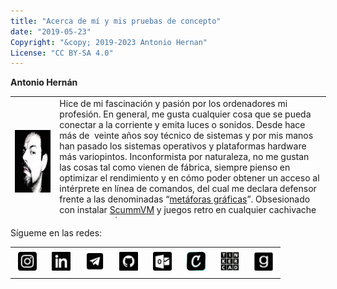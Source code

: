 ```yaml
---
title: "Acerca de mí y mis pruebas de concepto"
date: "2019-05-23"
Copyright: "&copy; 2019-2023 Antonio Hernan"
License: "CC BY-SA 4.0"
---
```


**Antonio Hernán**

<table style="border-collapse: collapse; width: 100.135%; height: 196px;"><tbody><tr style="height: 192px;"><td style="width: 14.1407%; height: 192px;"><img class="wp-image-20 alignleft" src="../images/perfil_ah3rn4n.jpeg" alt="" width="100" height="100"></td><td style="width: 85.8593%; height: 192px;">Hice de mi fascinación y pasión por los ordenadores mi profesión. En general, me gusta cualquier cosa que se pueda conectar a la corriente y emita luces o sonidos. Desde hace más de &nbsp;veinte años soy técnico de sistemas y por mis manos han pasado los sistemas operativos y plataformas hardware más variopintos. Inconformista por naturaleza, no me gustan las cosas tal como vienen de fábrica, siempre pienso en optimizar el rendimiento y en cómo poder obtener un acceso al intérprete en línea de comandos, del cual me declara defensor frente a las denominadas “<a href="https://es.wikipedia.org/wiki/En_el_principio_fue_la_l%C3%ADnea_de_comandos">metáforas gráficas</a>”. Obsesionado con instalar <a href="https://www.scummvm.org">ScummVM</a> y juegos retro en cualquier cachivache que cae en mis manos.</td></tr></tbody></table>

Sígueme en las redes:


<table><tbody><tr><td><a href="https://instagram.com/ah3rn4n"><img class="aligncenter" style="margin: 5px;" src="../images/instagram_64.png" alt="Instagram" width="30" height="30"></a></td><td><a href="https://www.linkedin.com/in/antoniohernan"><img class="aligncenter" style="margin: 5px;" src="../images/linkedin_64.png" alt="Linkedin" width="30" height="30"></a></td><td><a href="https://t.me/ahernanob"><img class="aligncenter" style="margin: 5px;" src="../images/telegram_64.png" alt="Telegram" width="30" height="30"></a></td><td><a href="https://github.com/antoniohernan"><img class="aligncenter" style="margin: 5px;" src="../images/github_64.png" alt="Github" width="30" height="30"></a></td><td><a href="mailto:antonio.hernan@protonmail.com"><img class="aligncenter" style="margin: 5px;" src="../images/mailo_64.png" alt="Mail" width="30" height="30"></a></td><td><a href="https://www.credly.com/users/antonio-j-hernan-obispo/badges"><img class="aligncenter" style="margin: 5px;" src="../images/Credly_64.png" alt="Credlyb" width="30" height="30"></a></td><td><a href="https://www.tinkercad.com/users/5ws4ocFGBKq-ah3rn4n"><img class="aligncenter" style="margin: 5px;" src="../images/Tinkercad_64.png" alt="Tinkercad" width="30" height="30"></a></td><td><a href="https://www.goodreads.com/ah3rn4n"><img class="aligncenter" style="margin: 5px;" src="../images/goodreads_64.png" alt="GoodReads" width="30" height="30"></a></td></tr></tbody></table>
